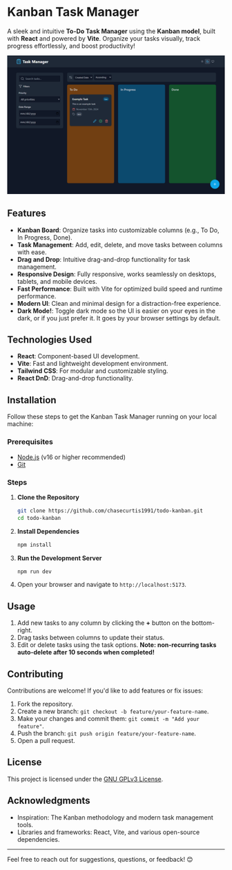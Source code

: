 # Kanban Task Manager

A sleek and intuitive **To-Do Task Manager** using the **Kanban model**, built with **React** and powered by **Vite**. Organize your tasks visually, track progress effortlessly, and boost productivity!

![Kanban Screenshot](kanban-screenshot.png)

## Features

- **Kanban Board**: Organize tasks into customizable columns (e.g., To Do, In Progress, Done).
- **Task Management**: Add, edit, delete, and move tasks between columns with ease.
- **Drag and Drop**: Intuitive drag-and-drop functionality for task management.
- **Responsive Design**: Fully responsive, works seamlessly on desktops, tablets, and mobile devices.
- **Fast Performance**: Built with Vite for optimized build speed and runtime performance.
- **Modern UI**: Clean and minimal design for a distraction-free experience.
- **Dark Mode!**: Toggle dark mode so the UI is easier on your eyes in the dark, or if you just prefer it. It goes by your browser settings by default.

## Technologies Used

- **React**: Component-based UI development.
- **Vite**: Fast and lightweight development environment.
- **Tailwind CSS**: For modular and customizable styling.
- **React DnD**: Drag-and-drop functionality.

## Installation

Follow these steps to get the Kanban Task Manager running on your local machine:

### Prerequisites
- [Node.js](https://nodejs.org/) (v16 or higher recommended)
- [Git](https://git-scm.com/)

### Steps
1. **Clone the Repository**
   ```bash
   git clone https://github.com/chasecurtis1991/todo-kanban.git
   cd todo-kanban
   ```

2. **Install Dependencies**
   ```bash
   npm install
   ```

3. **Run the Development Server**
   ```bash
   npm run dev
   ```

4. Open your browser and navigate to `http://localhost:5173`.

## Usage

1. Add new tasks to any column by clicking the **+** button on the bottom-right.
2. Drag tasks between columns to update their status.
3. Edit or delete tasks using the task options. **Note: non-recurring tasks auto-delete after 10 seconds when completed!**

## Contributing

Contributions are welcome! If you'd like to add features or fix issues:

1. Fork the repository.
2. Create a new branch: `git checkout -b feature/your-feature-name`.
3. Make your changes and commit them: `git commit -m "Add your feature"`.
4. Push the branch: `git push origin feature/your-feature-name`.
5. Open a pull request.

## License

This project is licensed under the [GNU GPLv3 License](LICENSE).

## Acknowledgments

- Inspiration: The Kanban methodology and modern task management tools.
- Libraries and frameworks: React, Vite, and various open-source dependencies.

---

Feel free to reach out for suggestions, questions, or feedback! 😊
``` 